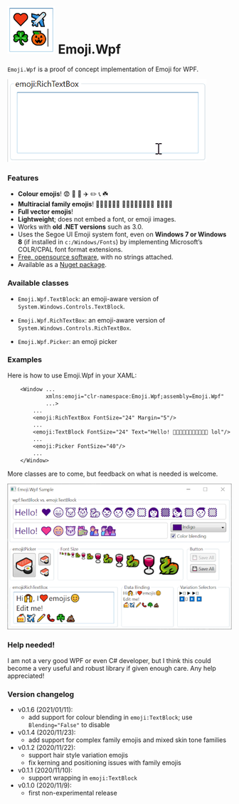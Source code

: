 # ![Icon](/Resources/icon.png) Emoji.Wpf

`Emoji.Wpf` is a proof of concept implementation of Emoji for WPF.

![Demo 1](/Resources/emoji.wpf.gif)

### Features

 - **Colour emojis**! 😨 💩 🍰 ✈️ ✏️ 📞 ☘️
 - **Multiracial family emojis**! 👩🏿‍👩🏻‍👦🏽 👨🏻‍👩🏿‍👧🏽‍👦🏽 👩🏻‍👶🏽
 - **Full vector emojis**!
 - **Lightweight**; does not embed a font, or emoji images.
 - Works with **old .NET versions** such as 3.0.
 - Uses the Segoe UI Emoji system font, even on **Windows 7 or Windows 8** (if
   installed in `c:/Windows/Fonts`) by implementing Microsoft’s COLR/CPAL font
   format extensions.
 - [Free, opensource software](http://www.wftpl.net/), with no strings attached.
 - Available as a [Nuget package](https://www.nuget.org/packages/Emoji.Wpf).

### Available classes

 - `Emoji.Wpf.TextBlock`: an emoji-aware version of `System.Windows.Controls.TextBlock`.
 - `Emoji.Wpf.RichTextBox`: an emoji-aware version of `System.Windows.Controls.RichTextBox`.

 - `Emoji.Wpf.Picker`: an emoji picker

### Examples

Here is how to use Emoji.Wpf in your XAML:

```xaml
    <Window ...
            xmlns:emoji="clr-namespace:Emoji.Wpf;assembly=Emoji.Wpf"
            ...>
        ...
        <emoji:RichTextBox FontSize="24" Margin="5"/>
        ...
        <emoji:TextBlock FontSize="24" Text="Hello! 💖😁🐨🐱‍🐉👩🏿‍👩🏻‍👦🏽 lol"/>
        ...
        <emoji:Picker FontSize="40"/>
        ...
    </Window>
```

More classes are to come, but feedback on what is needed is welcome.

![Demo 2](/Resources/emoji.wpf.png)

### Help needed!

I am not a very good WPF or even C# developer, but I think this could become a very
useful and robust library if given enough care. Any help appreciated!

### Version changelog

 - v0.1.6 (2021/01/11):
   - add support for colour blending in `emoji:TextBlock`; use `Blending="False"` to disable
 - v0.1.4 (2020/11/23):
   - add support for complex family emojis and mixed skin tone families
 - v0.1.2 (2020/11/22):
   - support hair style variation emojis
   - fix kerning and positioning issues with family emojis
 - v0.1.1 (2020/11/10):
   - support wrapping in `emoji:TextBlock`
 - v0.1.0 (2020/11/9):
   - first non-experimental release
